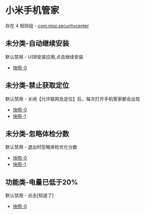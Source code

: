 # 小米手机管家

存在 4 规则组 - [com.miui.securitycenter](/src/apps/com.miui.securitycenter.ts)

## 未分类-自动继续安装

默认禁用 - USB安装应用,点击继续安装

- [快照-0](https://i.gkd.li/i/13269875)

## 未分类-禁止获取定位

默认禁用 - 关闭【允许联网及定位】后，每次打开手机管家都会出现

- [快照-0](https://i.gkd.li/i/13474517)
- [快照-1](https://i.gkd.li/i/13476592)

## 未分类-忽略体检分数

默认禁用 - 退出时忽略体检优化分数

- [快照-0](https://i.gkd.li/i/13474504)
- [快照-1](https://i.gkd.li/i/13476770)

## 功能类-电量已低于20%

默认禁用 - 点击[知道了]

- [快照-0](https://i.gkd.li/i/14468423)
